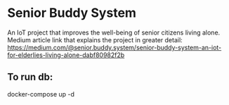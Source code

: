 # Senior Buddy System
An IoT project that improves the well-being of senior citizens living alone. <br/>
Medium article link that explains the project in greater detail: https://medium.com/@senior.buddy.system/senior-buddy-system-an-iot-for-elderlies-living-alone-dabf80982f2b

## To run db:
docker-compose up -d
